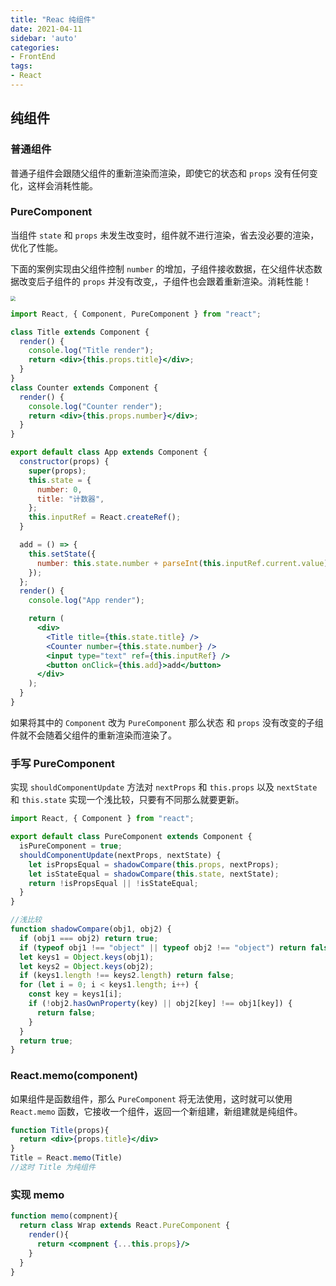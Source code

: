 ```yaml
---
title: "Reac 纯组件"
date: 2021-04-11
sidebar: 'auto'
categories:
- FrontEnd
tags:
- React
---
```


 

## 纯组件

### 普通组件

普通子组件会跟随父组件的重新渲染而渲染，即使它的状态和 `props` 没有任何变化，这样会消耗性能。

### PureComponent

当组件 `state` 和 `props` 未发生改变时，组件就不进行渲染，省去没必要的渲染，优化了性能。

下面的案例实现由父组件控制 `number` 的增加，子组件接收数据，在父组件状态数据改变后子组件的 `props` 并没有改变,，子组件也会跟着重新渲染。消耗性能！



<img  src="https://my-blog-leo.oss-cn-chengdu.aliyuncs.com/%E7%BA%AF%E7%BB%84%E4%BB%B6.gif" style="zoom:50%"/>

```jsx
import React, { Component, PureComponent } from "react";

class Title extends Component {
  render() {
    console.log("Title render");
    return <div>{this.props.title}</div>;
  }
}
class Counter extends Component {
  render() {
    console.log("Counter render");
    return <div>{this.props.number}</div>;
  }
}

export default class App extends Component {
  constructor(props) {
    super(props);
    this.state = {
      number: 0,
      title: "计数器",
    };
    this.inputRef = React.createRef();
  }

  add = () => {
    this.setState({
      number: this.state.number + parseInt(this.inputRef.current.value),
    });
  };
  render() {
    console.log("App render");

    return (
      <div>
        <Title title={this.state.title} />
        <Counter number={this.state.number} />
        <input type="text" ref={this.inputRef} />
        <button onClick={this.add}>add</button>
      </div>
    );
  }
}
```

如果将其中的 `Component` 改为 `PureComponent` 那么状态 和 `props` 没有改变的子组件就不会随着父组件的重新渲染而渲染了。



### 手写 PureComponent 

实现 `shouldComponentUpdate` 方法对 `nextProps` 和 `this.props` 以及 `nextState` 和 `this.state` 实现一个浅比较，只要有不同那么就要更新。

```jsx
import React, { Component } from "react";

export default class PureComponent extends Component {
  isPureComponent = true;
  shouldComponentUpdate(nextProps, nextState) {
    let isPropsEqual = shadowCompare(this.props, nextProps);
    let isStateEqual = shadowCompare(this.state, nextState);
    return !isPropsEqual || !isStateEqual;
  }
}

//浅比较
function shadowCompare(obj1, obj2) {
  if (obj1 === obj2) return true;
  if (typeof obj1 !== "object" || typeof obj2 !== "object") return false;
  let keys1 = Object.keys(obj1);
  let keys2 = Object.keys(obj2);
  if (keys1.length !== keys2.length) return false;
  for (let i = 0; i < keys1.length; i++) {
    const key = keys1[i];
    if (!obj2.hasOwnProperty(key) || obj2[key] !== obj1[key]) {
      return false;
    }
  }
  return true;
}
```



### React.memo(component)

如果组件是函数组件，那么 `PureComponent` 将无法使用，这时就可以使用 `React.memo` 函数，它接收一个组件，返回一个新组建，新组建就是纯组件。

```jsx
function Title(props){
  return <div>{props.title}</div>
}
Title = React.memo(Title)
//这时 Title 为纯组件
```



### 实现 memo 

```jsx
function memo(compnent){
  return class Wrap extends React.PureComponent {
    render(){
      return <compnent {...this.props}/>
    }
  }
}
```

